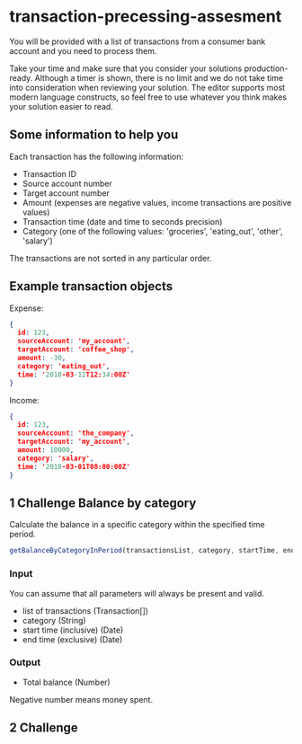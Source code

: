 # transaction-precessing-assesment

You will be provided with a list of transactions from a consumer bank account and you need to process them.

Take your time and make sure that you consider your solutions production-ready. Although a timer is shown, there is no limit and we do not take time into consideration when reviewing your solution. The editor supports most modern language constructs, so feel free to use whatever you think makes your solution easier to read.

## Some information to help you

Each transaction has the following information:

- Transaction ID
- Source account number
- Target account number
- Amount (expenses are negative values, income transactions are positive values)
- Transaction time (date and time to seconds precision)
- Category (one of the following values: 'groceries', 'eating_out', 'other', 'salary')

The transactions are not sorted in any particular order.

## Example transaction objects

Expense:

```json
{
  id: 123,
  sourceAccount: 'my_account',
  targetAccount: 'coffee_shop',
  amount: -30,
  category: 'eating_out',
  time: '2018-03-12T12:34:00Z'
}
```

Income:

```json
{
  id: 123,
  sourceAccount: 'the_company',
  targetAccount: 'my_account',
  amount: 10000,
  category: 'salary',
  time: '2018-03-01T08:00:00Z'
}
```

## 1 Challenge Balance by category

Calculate the balance in a specific category within the specified time period.

```JavaScript
getBalanceByCategoryInPeriod(transactionsList, category, startTime, endTime)
```

### Input

You can assume that all parameters will always be present and valid.

- list of transactions (Transaction[])
- category (String)
- start time (inclusive) (Date)
- end time (exclusive) (Date)

### Output

- Total balance (Number)

Negative number means money spent.

## 2 Challenge
